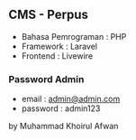 ## CMS - Perpus

- Bahasa Pemrograman : PHP
- Framework : Laravel
- Frontend : Livewire

### Password Admin

- email : admin@admin.com
- password : admin123

by Muhammad Khoirul Afwan
